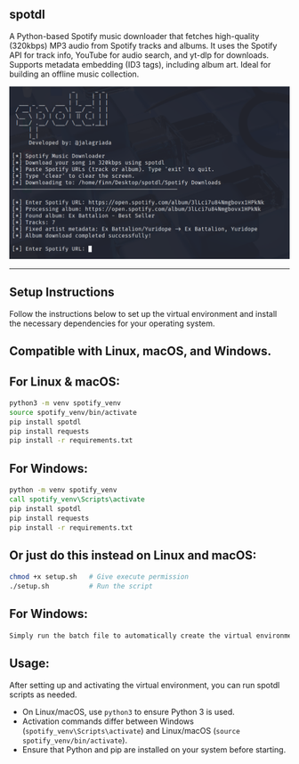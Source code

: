 ## spotdl

A Python-based Spotify music downloader that fetches high-quality (320kbps) MP3 audio from Spotify tracks and albums. It uses the Spotify API for track info, YouTube for audio search, and yt-dlp for downloads. Supports metadata embedding (ID3 tags), including album art. Ideal for building an offline music collection.

![Project Screenshot](img.png)

---

## Setup Instructions

Follow the instructions below to set up the virtual environment and install the necessary dependencies for your operating system.

## Compatible with **Linux**, **macOS**, and **Windows**.

## For Linux & macOS:
```bash
python3 -m venv spotify_venv
source spotify_venv/bin/activate
pip install spotdl
pip install requests
pip install -r requirements.txt
```

## For Windows:
```bat
python -m venv spotify_venv
call spotify_venv\Scripts\activate
pip install spotdl
pip install requests
pip install -r requirements.txt
```

## Or just do this instead on Linux and macOS:
```bash
chmod +x setup.sh   # Give execute permission
./setup.sh          # Run the script
```

## For Windows:
```bat
Simply run the batch file to automatically create the virtual environment and install all dependencies.
```

## Usage:
After setting up and activating the virtual environment, you can run spotdl scripts as needed.
- On Linux/macOS, use `python3` to ensure Python 3 is used.
- Activation commands differ between Windows (`spotify_venv\Scripts\activate`) and Linux/macOS (`source spotify_venv/bin/activate`).
- Ensure that Python and pip are installed on your system before starting.
